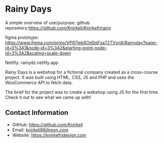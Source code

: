 # Rainy Days

A simple overview of use/purpose.
github reposetory:https://github.com/Knirkeli/Knirkefrirainy

figma prototype: https://www.figma.com/proto/VP87lebSOdSqFsa72TVvn8/Rainyday?page-id=0%3A1&node-id=3%3A2&starting-point-node-id=3%3A2&scaling=scale-down

Netlify: rainydz.netlify.app

Rainy Days is a webshop for a fictional company created as a cross-course project. It was built using HTML, CSS, JS and PHP and uses the WooCommerce API to fetch data.

The brief for the project was to create a webshop using JS for the first time. Check it out to see what we came up with!

## Contact Information
- GitHub: https://github.com/Knirkeli
- Email: knirkeli88@msn.com
- Website: https://knirkefridesign.com


